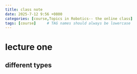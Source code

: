 ```yaml
---
title: class note
date: 2025-7-12 9:56 +0800
categories: [course,Topics in Robotics-- the online class]
tags: [course]     # TAG names should always be lowercase
---
```


# lecture one
## different types
